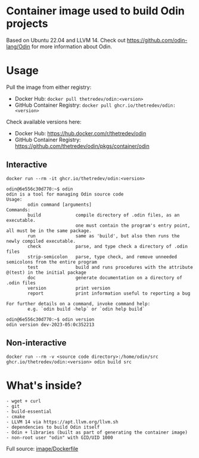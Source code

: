 #  Container image used to build Odin projects
Based on Ubuntu 22.04 and LLVM 14. Check out https://github.com/odin-lang/Odin for more information about Odin.

# Usage
Pull the image from either registry:
- Docker Hub: `docker pull thetredev/odin:<version>`
- GitHub Container Registry: `docker pull ghcr.io/thetredev/odin:<version>`

Check available versions here:
- Docker Hub: https://hub.docker.com/r/thetredev/odin
- GitHub Container Registry: https://github.com/thetredev/odin/pkgs/container/odin

## Interactive
```
docker run --rm -it ghcr.io/thetredev/odin:<version>

odin@6e556c30d770:~$ odin
odin is a tool for managing Odin source code
Usage:
        odin command [arguments]
Commands:
        build             compile directory of .odin files, as an executable.
                          one must contain the program's entry point, all must be in the same package.
        run               same as 'build', but also then runs the newly compiled executable.
        check             parse, and type check a directory of .odin files
        strip-semicolon   parse, type check, and remove unneeded semicolons from the entire program
        test              build and runs procedures with the attribute @(test) in the initial package
        doc               generate documentation on a directory of .odin files
        version           print version
        report            print information useful to reporting a bug

For further details on a command, invoke command help:
        e.g. `odin build -help` or `odin help build`

odin@6e556c30d770:~$ odin version
odin version dev-2023-05:0c352213
```

## Non-interactive
```
docker run --rm -v <source code directory>:/home/odin/src ghcr.io/thetredev/odin:<version> odin build src
```

# What's inside?
```
- wget + curl
- git
- build-essential
- cmake
- LLVM 14 via https://apt.llvm.org/llvm.sh
- dependencies to build Odin itself
- Odin + libraries (built as part of generating the container image)
- non-root user "odin" with GID/UID 1000
```

Full source: [image/Dockerfile](image/Dockerfile)

